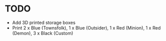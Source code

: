 # TODO
- Add 3D printed storage boxes
- Print 2 x Blue (Townsfolk), 1 x Blue (Outsider), 1 x Red (Minion), 1 x Red (Demon), 3 x Black (Custom)
